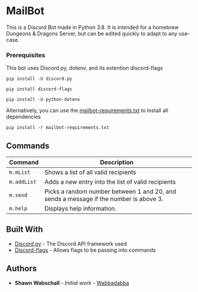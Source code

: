 # MailBot

This is a Discord Bot made in Python 3.8. It is intended for a homebrew Dungeons & Dragons Server, but can be edited quickly to adapt to any use-case. 

### Prerequisites

This bot uses Discord.py, dotenv, and its extention discord-flags

```
pip install -U discord.py
```
```
pip install discord-flags
```
```
pip install -U python-dotenv
```

Alternatively, you can use the [mailbot-requirements.txt](https://github.com/Wabbadabba/MailBot/blob/master/mailbot-requirements.txt) to install all dependencies
```
pip install -r mailbot-requirements.txt
```

## Commands
Command | Description
------- | -----------
`m.mList` | Shows a list of all valid recipients
`m.addList` | Adds a new entry into the list of valid recipients
`m.send` | Picks a random number between 1 and 20, and sends a message if the number is above 3.
`m.help` | Displays help information.

## Built With

* [Discord.py](https://discordpy.readthedocs.io/en/latest/) - The Discord API framework used
* [Discord-flags](https://pypi.org/project/discord-flags/) - Allows flags to be passing into commands

## Authors

* **Shawn Wabschall** - *Initial work* - [Wabbadabba](https://github.com/Wabbadabba)
